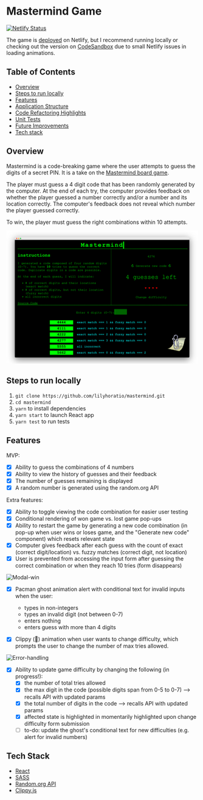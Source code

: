 # Mastermind Game

[![Netlify Status](https://api.netlify.com/api/v1/badges/45006e28-5bc0-4d75-aa62-3025556963c0/deploy-status)](https://app.netlify.com/sites/mastermind-lily/deploys)

The game is [deployed](https://mastermind-lily.netlify.com/) on Netlify, but I recommend running locally or checking out the version on [CodeSandbox](https://codesandbox.io/s/github/lilyhoratio/mastermind) due to small Netlify issues in loading animations.

## Table of Contents

- [Overview](#overview)
- [Steps to run locally](#steps-to-run-locally)
- [Features](#features)
- [Application Structure](#application-structure)
- [Code Refactoring Highlights](#Code-refactoring-highlights)
- [Unit Tests](#unit-tests)
- [Future Improvements](#future-improvements)
- [Tech stack](#tech-stack)

## Overview

Mastermind is a code-breaking game where the user attempts to guess the digits of a secret PIN. It is a take on the [Mastermind board game](<https://en.wikipedia.org/wiki/Mastermind_(board_game)>).

The player must guess a 4 digit code that has been randomly generated by the computer. At the end of each try, the computer provides feedback on whether the player guessed a number correctly and/or a number and its location correctly. The computer's feedback does not reveal which number the player guessed correctly.

To win, the player must guess the right combinations within 10 attempts.

![Game](images/mastermind.png)

## Steps to run locally

1. `git clone https://github.com/lilyhoratio/mastermind.git`
2. `cd mastermind`
3. `yarn` to install dependencies
4. `yarn start` to launch React app
5. `yarn test` to run tests

## Features

MVP:

- [x] Ability to guess the combinations of 4 numbers
- [x] Ability to view the history of guesses and their feedback
- [x] The number of guesses remaining is displayed
- [x] A random number is generated using the random.org API

Extra features:

- [x] Ability to toggle viewing the code combination for easier user testing
- [x] Conditional rendering of won game vs. lost game pop-ups
- [x] Ability to restart the game by generating a new code combination (in pop-up when user wins or loses game, and the "Generate new code" component) which resets relevant state
- [x] Computer gives feedback after each guess with the count of exact (correct digit/location) vs. fuzzy matches (correct digit, not location)
- [x] User is prevented from accessing the input form after guessing the correct combination or when they reach 10 tries (form disappears)

![Modal-win](modal-win.gif)

- [x] Pacman ghost animation alert with conditional text for invalid inputs when the user:

  - types in non-integers
  - types an invalid digit (not between 0-7)
  - enters nothing
  - enters guess with more than 4 digits

- [x] Clippy (📎) animation when user wants to change difficulty, which prompts the user to change the number of max tries allowed.

![Error-handling](error-handling.gif)

- [x] Ability to update game difficulty by changing the following (in progress!):
  - [x] the number of total tries allowed
  - [x] the max digit in the code (possible digits span from 0-5 to 0-7) --> recalls API with updated params
  - [x] the total number of digits in the code --> recalls API with updated params
  - [x] affected state is highlighted in momentarily highlighted upon change difficulty form submission
  - [ ] to-do: update the ghost's conditional text for new difficulties (e.g. alert for invalid numbers)

## Tech Stack

- [React](https://reactjs.org/)
- [SASS](https://sass-lang.com/)
- [Random.org API](https://www.random.org/clients/http/api)
- [Clippy.js](https://github.com/SaraVieira/useClippy)
